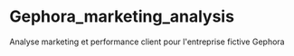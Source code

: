 # Gephora_marketing_analysis
Analyse marketing et performance client pour l'entreprise fictive Gephora
